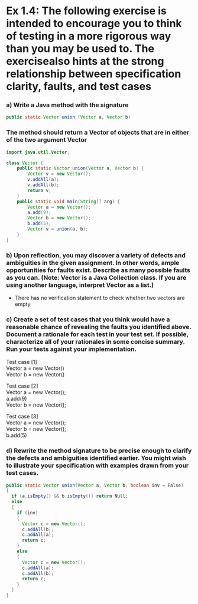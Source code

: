 # Ex 1.4: The following exercise is intended to encourage you to think of testing in a more rigorous way than you may be used to. The exercisealso hints at the strong relationship between specification clarity, faults, and test cases

### a) Write a Java method with the signature

```java
public static Vector union (Vector a, Vector b)
```

### The method should return a Vector of objects that are in either of the two argument Vector

``` java
import java.util.Vector;

class Vector { 
	public static Vector union(Vector a, Vector b) { 
		Vector v = new Vector(); 
		v.addAll(a); 
		v.addAll(b); 
		return v; 
	} 
	public static void main(String[] arg) { 
		Vector a = new Vector(); 
		a.add(9); 
		Vector b = new Vector(); 
		b.add(5); 
		Vector v = union(a, b); 
	} 
} 
```

### b) Upon reflection, you may discover a variety of defects and ambiguities in the given assignment. In other words, ample opportunities for faults exist. Describe as many possible faults as you can. (Note: Vector is a Java Collection class. If you are using another language, interpret Vector as a list.)

* There has no verification statement to check whether two vectors are empty

### c) Create a set of test cases that you think would have a reasonable chance of revealing the faults you identified above. Document a rationale for each test in your test set. If possible, characterize all of your rationales in some concise summary. Run your tests against your implementation.

Test case [1]  
Vector a = new Vector()  
Vector b = new Vector()  

Test case [2]  
Vector a = new Vector();  
a.add(9)  
Vector b = new Vector();  

Test case [3]  
Vector a = new Vector();  
Vector b = new Vector();  
b.add(5)  

### d) Rewrite the method signature to be precise enough to clarify the defects and ambiguities identified earlier. You might wish to illustrate your specification with examples drawn from your test cases.
```java
public static Vector union(Vector a, Vector b, boolean inv = False)
{
  if (a.isEmpty() && b.isEmpty()) return Null;
  else
  {
    if (inv)
    {
      Vector c = new Vector();
      c.addAll(b);
      c.addAll(a);
      return c;
    }
    else
    {
      Vector c = new Vector();
      c.addAll(a);
      c.addAll(b);
      return c;
    }
  }
}
```
